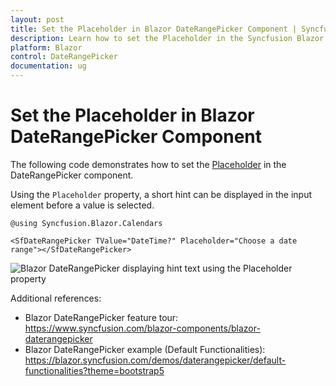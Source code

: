 ```yaml
---
layout: post
title: Set the Placeholder in Blazor DateRangePicker Component | Syncfusion
description: Learn how to set the Placeholder in the Syncfusion Blazor DateRangePicker component to display hint text in the input.
platform: Blazor
control: DateRangePicker
documentation: ug
---
```


# Set the Placeholder in Blazor DateRangePicker Component

The following code demonstrates how to set the [Placeholder](https://help.syncfusion.com/cr/blazor/Syncfusion.Blazor.Calendars.SfDateRangePicker-1.html#Syncfusion_Blazor_Calendars_SfDateRangePicker_1_Placeholder) in the DateRangePicker component.

Using the `Placeholder` property, a short hint can be displayed in the input element before a value is selected.

```cshtml
@using Syncfusion.Blazor.Calendars

<SfDateRangePicker TValue="DateTime?" Placeholder="Choose a date range"></SfDateRangePicker>
```

![Blazor DateRangePicker displaying hint text using the Placeholder property](../images/blazor-daterangepicker-hint-element.png)

Additional references:
- Blazor DateRangePicker feature tour: https://www.syncfusion.com/blazor-components/blazor-daterangepicker
- Blazor DateRangePicker example (Default Functionalities): https://blazor.syncfusion.com/demos/daterangepicker/default-functionalities?theme=bootstrap5

